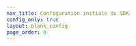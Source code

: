```yaml
---
nav_title: Configuration initiale du SDK
config_only: true
layout: blank_config
page_order: 0
---
```

